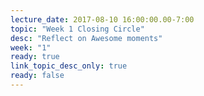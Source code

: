 ```yaml
---
lecture_date: 2017-08-10 16:00:00.00-7:00
topic: "Week 1 Closing Circle"
desc: "Reflect on Awesome moments"
week: "1"
ready: true
link_topic_desc_only: true
ready: false
---
```




